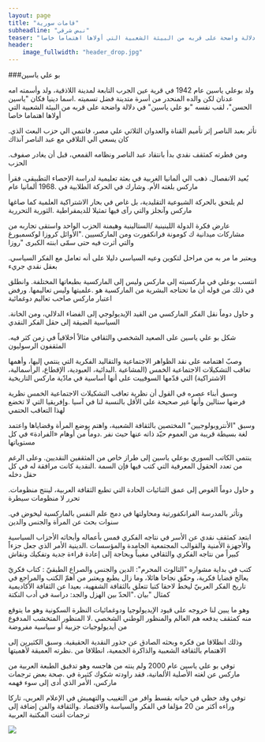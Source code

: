 ```yaml
---
layout: page
title: "قامات سورية"
subheadline: "نبض شرقي"
teaser: "ولد بوعلي ياسين عام 1942 في قرية عين الجرب التابعة لمدينة اللاذقية، ولد وأسمته امه عدنان لكن والده المنحدر من أسرة متدينة فضل تسميته اسما دينيا فكان ياسين الحسن لقب نفسه بو علي ياسين في دلالة واضحة على قربه من البيئة الشعبية التي أولاها اهتماما خاصا"
header:
    image_fullwidth: "header_drop.jpg"
---
```


###بو علي ياسين

ولد بوعلي ياسين عام 1942 في قرية عين الجرب التابعة لمدينة اللاذقية، ولد وأسمته امه عدنان لكن والده المنحدر من أسرة متدينة فضل تسميته .اسما دينيا فكان "ياسين الحسن"، لقب نفسه "بو علي ياسين" في دلالة واضحة على قربه من البيئة الشعبية التي أولاها اهتماما خاصا

.تأثر بعبد الناصر إثر تأميم القناة والعدوان الثلاثي علي مصر، فانتمي الي حزب البعث الذي كان يسعي الي التلاقي مع عبد الناصر آنذاك


.ومن فطرته كمثقف نقدي بدأ بانتقاد عبد الناصر ونظامه القمعي، قبل أن يغادر صفوف الحزب

بُعيد الانفصال. ذهب الي ألمانيا الغربية في بعثة تعليمية لدراسة الإحصاء التطبيقي، فقرأ ماركس بلغته الأم. وشارك في الحركة الطلابية في .1968 ألمانيا عام

لم يلتحق بالحركة الشيوعية التقليدية، بل غاص في بحار الاشتراكية العلمية كما صاغها ماركس وآنجلز والتي رآى فيها تمثيلا للديمقراطية .الثورية التحررية

عارض فكرة الدولة اللينينية /الستالينية وهيمنة الحزب الواحد واستقى تجاربه من مشاركات ميدانية ك كومونة فرانكفورت ومن الماركسيين ."الأوائل كروزا لوكسمبورغ والتي أثرت فيه حتى سمّى ابنته الكبرى "روزا

.ويعتبر ما مر به من مراحل لتكوين وعيه السياسي دليلا على أنه تعامل مع الفكر السياسي بعقل نقدي جريء

انتسب بوعلي في ماركسيته إلى ماركس وليس إلى الماركسية بطبعاتها المختلفة. وانطلق في ذلك من قوله أن ما تحتاجه البشرية من الماركسية هو .علميتها وليس تعاليمها. ورفض اعتبار ماركس صاحب تعاليم دوغمائية

.و حاول دوماً نقل الفكر الماركسي من القيد الإيديولوجي إلى الفضاء الدلالي، ومن الخانة السياسية الضيقة إلى حقل الفكر النقدي

.شكل بو علي ياسين على الصعيد الشخصي والثقافي مثالاً أخلاقياً في زمن كثر فيه المثقفون الرسوليون

وصبّ اهتمامه على نقد الظواهر الاجتماعية والتقاليد الفكرية التي ينتمي إليها، وأهمها تعاقب التشكيلات الاجتماعية الخمس (المشاعية .البدائية، العبودية، الإقطاع، الرأسمالية، الاشتراكية) التي قدّمها السوفييت على أنها أساسية في مادّية ماركس التاريخية


وسبق أبناء عصره في القول أن نظرية تعاقب التشكيلات الاجتماعية الخمس نظرية فرضها ستالين وأنها غير صحيحة على الأقل بالنسبة لنا في آسيا .وإفريقيا التي لا تخضع لهذا التعاقب الحتمي

وسبق "الأنتروبولوجيين" المختصين بالثقافة الشعبية، واهتم بوضع المرأة وقضاياها واعتمد لغة بسيطة قريبة من العموم حيّد ذاته عنها حيث نفر .دوماً من أوهام «الفرادة» في كل مستوياتها


ينتمي الكاتب السوري بوعلي ياسين إلى طراز خاص من المثقفين النقديين. وعلى الرغم من تعدد الحقول المعرفية التي كتب فيها فإن السمة .النقدية كانت مرافقة له في كل حقل دخله

.و حاول دوماً الغوص إلى عمق الثنائيات الحادة التي تطبع الثقافة العربية، لينتج منظومات تحرر لا منظومات سيطرة

.وتأثر بالمدرسة الفرانكفورتية ومحاولتها في دمج علم النفس بالماركسية ليخوض في سنوات بحث عن المرأة والجنس والدين

ابتعد كمثقف نقدي عن الأسر في نتاجه الفكري فمس بأعماله وأبحاثه الأحزاب السياسية والأجهزة الأمنية والقوالب المجتمعية الجامدة والمؤسسات .الدينية الأمر الذي جعل جزءاً كبيراً من نتاجه الفكري والثقافي مغيباً وبحاجة إلى إعادة قراءة جدية وتفكيك ونقاش

كتب في بداية مشواره "الثالوث المحرم":  الدين والجنس والصراع الطبقيّ : كتاب فكريّ يعالج قضايا فكرية، وحقّق نجاحا هائلا، وما زال يطبع ويعتبر من أهمّ الكتب والمراجع في تاريخ الفكر العربيّ ليخط لاحقا كتبا تتعلق بالثقافة الشفهية، بعيدا عن الثقافة الأكاديمية كمثال "بيان ."الحدّ بين الهزل والجد: دراسة في أدب النكتة

وهو ما يبين لنا خروجه على قيود الإيديولوجيا ودوغمائيات النظرة السكونية وهو ما يتوقع منه كمثقف يدفعه هم العالم والمنظور الوطني الشخصي .لا المنظور المتخشب المدفوع من أيديولوجيات جزبية أو سياسية مفروضة

وذلك انطلاقا من فكره وبحثه الصادق عن جذور النقدية الحقيقية. وسبق الكثيرين إلى الاهتمام بالثقافة الشعبية والذاكرة الجمعية، انطلاقا من .نظرته العميقة لأهميتها


توفي بو علي ياسين عام 2000 ولم ينته من هاجسه وهو تدقيق الطبعة العربية من ماركس عن لغته الأصلية الألمانية، فقد راودته شكوك كثيرة في .صحة بعض ترجمات ماركس، الأمر الذي أدى إلى سوء فهمه


توفي وقد حظي في حياته بقسط وافر من التغييب والتهميش في الإعلام العربي، تاركا وراءه أكثر من 20 مؤلفا في الفكر والسياسة والاقتصاد .والثقافة والفن إضافة إلى ترجمات أغنت المكتبة العربية



<img src="{{ site.url }}/images/bo-ali-yasin.jpg"/>

